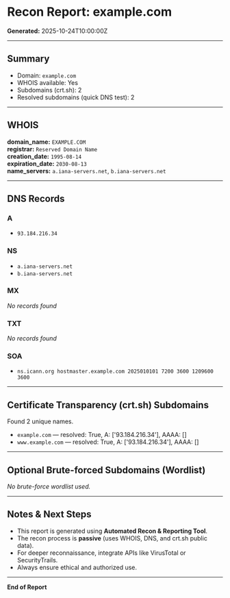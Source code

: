 # Recon Report: example.com

**Generated:** 2025-10-24T10:00:00Z

---

## Summary
- Domain: `example.com`
- WHOIS available: Yes
- Subdomains (crt.sh): 2
- Resolved subdomains (quick DNS test): 2

---

## WHOIS

**domain_name:** `EXAMPLE.COM`  
**registrar:** `Reserved Domain Name`  
**creation_date:** `1995-08-14`  
**expiration_date:** `2030-08-13`  
**name_servers:** `a.iana-servers.net`, `b.iana-servers.net`

---

## DNS Records

### A
- `93.184.216.34`

### NS
- `a.iana-servers.net`
- `b.iana-servers.net`

### MX
_No records found_

### TXT
_No records found_

### SOA
- `ns.icann.org hostmaster.example.com 2025010101 7200 3600 1209600 3600`

---

## Certificate Transparency (crt.sh) Subdomains

Found 2 unique names.
- `example.com` — resolved: True, A: ['93.184.216.34'], AAAA: []  
- `www.example.com` — resolved: True, A: ['93.184.216.34'], AAAA: []  

---

## Optional Brute-forced Subdomains (Wordlist)

_No brute-force wordlist used._

---

## Notes & Next Steps

- This report is generated using **Automated Recon & Reporting Tool**.  
- The recon process is **passive** (uses WHOIS, DNS, and crt.sh public data).  
- For deeper reconnaissance, integrate APIs like VirusTotal or SecurityTrails.  
- Always ensure ethical and authorized use.

---

**End of Report**
